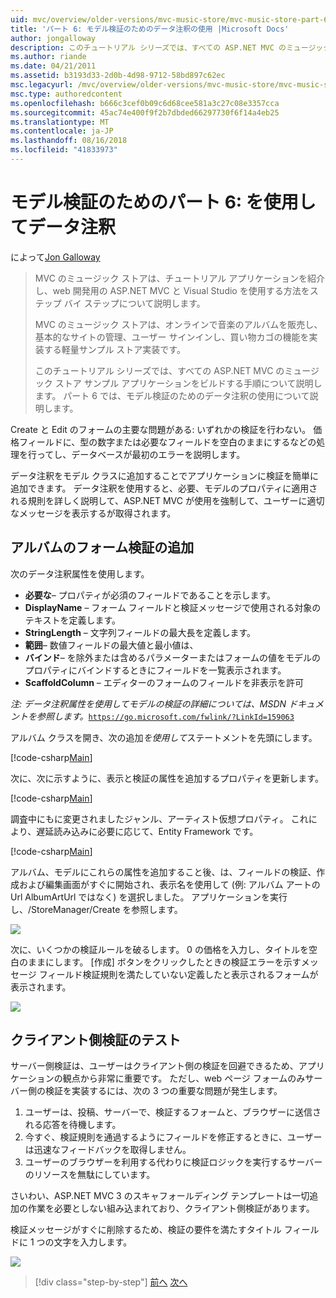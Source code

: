 ```yaml
---
uid: mvc/overview/older-versions/mvc-music-store/mvc-music-store-part-6
title: 'パート 6: モデル検証のためのデータ注釈の使用 |Microsoft Docs'
author: jongalloway
description: このチュートリアル シリーズでは、すべての ASP.NET MVC のミュージック ストア サンプル アプリケーションをビルドする手順について説明します。 パート 6 では、V のモデルのデータ注釈の使用について説明しています.
ms.author: riande
ms.date: 04/21/2011
ms.assetid: b3193d33-2d0b-4d98-9712-58bd897c62ec
msc.legacyurl: /mvc/overview/older-versions/mvc-music-store/mvc-music-store-part-6
msc.type: authoredcontent
ms.openlocfilehash: b666c3cef0b09c6d68cee581a3c27c08e3357cca
ms.sourcegitcommit: 45ac74e400f9f2b7dbded66297730f6f14a4eb25
ms.translationtype: MT
ms.contentlocale: ja-JP
ms.lasthandoff: 08/16/2018
ms.locfileid: "41833973"
---
```

<a name="part-6-using-data-annotations-for-model-validation"></a>モデル検証のためのパート 6: を使用してデータ注釈
====================
によって[Jon Galloway](https://github.com/jongalloway)

> MVC のミュージック ストアは、チュートリアル アプリケーションを紹介し、web 開発用の ASP.NET MVC と Visual Studio を使用する方法をステップ バイ ステップについて説明します。  
>   
> MVC のミュージック ストアは、オンラインで音楽のアルバムを販売し、基本的なサイトの管理、ユーザー サインインし、買い物カゴの機能を実装する軽量サンプル ストア実装です。  
>   
> このチュートリアル シリーズでは、すべての ASP.NET MVC のミュージック ストア サンプル アプリケーションをビルドする手順について説明します。 パート 6 では、モデル検証のためのデータ注釈の使用について説明します。


Create と Edit のフォームの主要な問題がある: いずれかの検証を行わない。 価格フィールドに、型の数字または必要なフィールドを空白のままにするなどの処理を行ってし、データベースが最初のエラーを説明します。

データ注釈をモデル クラスに追加することでアプリケーションに検証を簡単に追加できます。 データ注釈を使用すると、必要、モデルのプロパティに適用される規則を詳しく説明して、ASP.NET MVC が使用を強制して、ユーザーに適切なメッセージを表示するが取得されます。

## <a name="adding-validation-to-our-album-forms"></a>アルバムのフォーム検証の追加

次のデータ注釈属性を使用します。

- **必要な**– プロパティが必須のフィールドであることを示します。
- **DisplayName** – フォーム フィールドと検証メッセージで使用される対象のテキストを定義します。
- **StringLength** – 文字列フィールドの最大長を定義します。
- **範囲**– 数値フィールドの最大値と最小値は、
- **バインド**– を除外または含めるパラメーターまたはフォームの値をモデルのプロパティにバインドするときにフィールドを一覧表示されます。
- **ScaffoldColumn** – エディターのフォームのフィールドを非表示を許可

*注: データ注釈属性を使用してモデルの検証の詳細については、MSDN ドキュメントを参照します。*[`https://go.microsoft.com/fwlink/?LinkId=159063`](https://go.microsoft.com/fwlink/?LinkId=159063)

アルバム クラスを開き、次の追加*を使用して*ステートメントを先頭にします。

[!code-csharp[Main](mvc-music-store-part-6/samples/sample1.cs)]

次に、次に示すように、表示と検証の属性を追加するプロパティを更新します。

[!code-csharp[Main](mvc-music-store-part-6/samples/sample2.cs)]

調査中にもに変更されましたジャンル、アーティスト仮想プロパティ。 これにより、遅延読み込みに必要に応じて、Entity Framework です。

[!code-csharp[Main](mvc-music-store-part-6/samples/sample3.cs)]

アルバム、モデルにこれらの属性を追加すること後、は、フィールドの検証、作成および編集画面がすぐに開始され、表示名を使用して (例: アルバム アートの Url AlbumArtUrl ではなく) を選択しました。 アプリケーションを実行し、/StoreManager/Create を参照します。

![](mvc-music-store-part-6/_static/image1.png)

次に、いくつかの検証ルールを破るします。 0 の価格を入力し、タイトルを空白のままにします。 [作成] ボタンをクリックしたときの検証エラーを示すメッセージ フィールド検証規則を満たしていない定義したと表示されるフォームが表示されます。

![](mvc-music-store-part-6/_static/image2.png)

## <a name="testing-the-client-side-validation"></a>クライアント側検証のテスト

サーバー側検証は、ユーザーはクライアント側の検証を回避できるため、アプリケーションの観点から非常に重要です。 ただし、web ページ フォームのみサーバー側の検証を実装するには、次の 3 つの重要な問題が発生します。

1. ユーザーは、投稿、サーバーで、検証するフォームと、ブラウザーに送信される応答を待機します。
2. 今すぐ、検証規則を通過するようにフィールドを修正するときに、ユーザーは迅速なフィードバックを取得しません。
3. ユーザーのブラウザーを利用する代わりに検証ロジックを実行するサーバーのリソースを無駄にしています。

さいわい、ASP.NET MVC 3 のスキャフォールディング テンプレートは一切追加の作業を必要としない組み込まれており、クライアント側検証があります。

検証メッセージがすぐに削除するため、検証の要件を満たすタイトル フィールドに 1 つの文字を入力します。

![](mvc-music-store-part-6/_static/image3.png)


> [!div class="step-by-step"]
> [前へ](mvc-music-store-part-5.md)
> [次へ](mvc-music-store-part-7.md)
